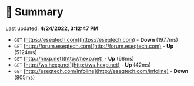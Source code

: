 # 📖 Summary
Last updated: **4/24/2022, 3:12:47 PM**

- `GET` [https://eseqtech.com](https://eseqtech.com) - **Down** (1977ms)
- `GET` [http://forum.eseqtech.com](http://forum.eseqtech.com) - **Up** (5124ms)
- `GET` [http://hexp.net](http://hexp.net) - **Up** (68ms)
- `GET` [http://ws.hexp.net](http://ws.hexp.net) - **Up** (42ms)
- `GET` [http://eseqtech.com/infoline](http://eseqtech.com/infoline) - **Down** (805ms)
